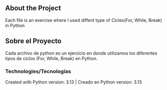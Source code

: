 ## About the Project
Each file is an exercise where I used diffent type of Cicles(For, While, Break) in Python


## Sobre el Proyecto
Cada archivo de python es un ejercicio en donde utilizamos los diferentes tipos de ciclos (For, While, Break) en Python.



### Technologies/Tecnologías
Created with Python version: 3.13 | Creado en Python version: 3.13
